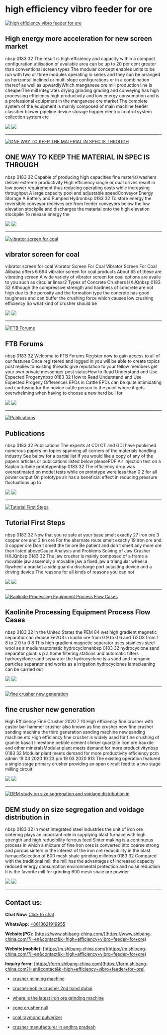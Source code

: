 # high efficiency vibro feeder for ore

<a href="https://swt.shibang-china.com/?l=en&img&k=high+efficiency+vibro+feeder+for+ore" target="_blank">![high efficiency vibro feeder for ore](http://static.shibang-china.com/all-800x300/272.jpg)</a>

## High energy more acceleration for new screen market
nbsp 0183 32 The result is high efficiency and capacity within a compact configuration utilisation of available area can be up to 20 per cent greater than conventional screen types The modular concept enables units to be run with two or three modules operating in series and they can be arranged as horizontal inclined or multi slope configurations or in a combination thereof as well as upwardlyWhich manganese ore mill production line is cheaperThe mill integrates drying grinding grading and conveying has high processing efficiency high productivity and low energy consumption and is a professional equipment in the manganese ore market The complete system of the equipment is mainly composed of main machine feeder classifier blower pipeline device storage hopper electric control system collection system etc


<a href="https://whatsapp.shibangsoft.com/WhatsApp.php" target="_blank" title="WhatsApp">![](http://static.shibang-china.com/icon/whatsapp.png)</a> <a href="https://swt.shibang-china.com/?l=en&icon&k=high+efficiency+vibro+feeder+for+ore" target="_blank">![](http://static.shibang-china.com/icon/chat-en.png)</a>

---

<a href="https://swt.shibang-china.com/?l=en&img&k=high+efficiency+vibro+feeder+for+ore" target="_blank">![ONE WAY TO KEEP THE MATERIAL IN SPEC IS THROUGH](http://static.shibang-china.com/all-800x300/667.jpg)</a>

## ONE WAY TO KEEP THE MATERIAL IN SPEC IS THROUGH
nbsp 0183 32 Capable of producing high capacities fine material washers deliver extreme productivity High efficiency single or dual drives result in low power requirement thus reducing operating costs while increasing throughput A large capacity pool and adjustable speedConveyor Energy Storage A Battery and Pumped Hydronbsp 0183 32 To store energy the reversible conveyor receives ore from feeder conveyors below the low elevation stockpile and discharges the material onto the high elevation stockpile To release energy the


<a href="https://whatsapp.shibangsoft.com/WhatsApp.php" target="_blank" title="WhatsApp">![](http://static.shibang-china.com/icon/whatsapp.png)</a> <a href="https://swt.shibang-china.com/?l=en&icon&k=high+efficiency+vibro+feeder+for+ore" target="_blank">![](http://static.shibang-china.com/icon/chat-en.png)</a>

---

<a href="https://swt.shibang-china.com/?l=en&img&k=high+efficiency+vibro+feeder+for+ore" target="_blank">![vibrator screen for coal](http://static.shibang-china.com/all-800x300/1155.jpg)</a>

## vibrator screen for coal
vibrator screen for coal Vibrator Screen For Coal Vibrator Screen For Coal Alibaba offers 6 694 vibrator screen for coal products About 65 of these are vibrating screen A wide variety of vibrator screen for coal options are availe to you such as circular linear2 Types of Concrete Crushers HXJQnbsp 0183 32 Although the compressive strength and hardness of concrete are not high due to the porosity and the formation type the concrete has good toughness and can buffer the crushing force which causes low crushing efficiency So what kind of crusher should be


<a href="https://whatsapp.shibangsoft.com/WhatsApp.php" target="_blank" title="WhatsApp">![](http://static.shibang-china.com/icon/whatsapp.png)</a> <a href="https://swt.shibang-china.com/?l=en&icon&k=high+efficiency+vibro+feeder+for+ore" target="_blank">![](http://static.shibang-china.com/icon/chat-en.png)</a>

---

<a href="https://swt.shibang-china.com/?l=en&img&k=high+efficiency+vibro+feeder+for+ore" target="_blank">![FTB Forums](http://static.shibang-china.com/all-800x300/1331.jpg)</a>

## FTB Forums
nbsp 0183 32 Welcome to FTB Forums Register now to gain access to all of our features Once registered and logged in you will be able to create topics post replies to existing threads give reputation to your fellow members get your own private messenger post statusHow to Read Understand and Use Expected Progenynbsp 0183 32 How to Read Understand and Use Expected Progeny Differences EPDs in Cattle EPDs can be quite intimidating and confusing for the novice cattle person to the point where it gets overwhelming when having to choose a new herd bull for


<a href="https://whatsapp.shibangsoft.com/WhatsApp.php" target="_blank" title="WhatsApp">![](http://static.shibang-china.com/icon/whatsapp.png)</a> <a href="https://swt.shibang-china.com/?l=en&icon&k=high+efficiency+vibro+feeder+for+ore" target="_blank">![](http://static.shibang-china.com/icon/chat-en.png)</a>

---

<a href="https://swt.shibang-china.com/?l=en&img&k=high+efficiency+vibro+feeder+for+ore" target="_blank">![Publications](http://static.shibang-china.com/all-800x300/596.jpg)</a>

## Publications
nbsp 0183 32 Publications The experts at CDI CT and GDI have published numerous papers on topics spanning all corners of the materials handling industry See below for a partial list If you would like a copy of any of the papers articles or publications listed below pleasePDF Air injection test on a Kaplan turbine prototypenbsp 0183 32 The efficiency drop was overestimated on model tests while on prototype were less than 0 2 for all power output On prototype air has a beneficial effect in reducing pressure fluctuations up to


<a href="https://whatsapp.shibangsoft.com/WhatsApp.php" target="_blank" title="WhatsApp">![](http://static.shibang-china.com/icon/whatsapp.png)</a> <a href="https://swt.shibang-china.com/?l=en&icon&k=high+efficiency+vibro+feeder+for+ore" target="_blank">![](http://static.shibang-china.com/icon/chat-en.png)</a>

---

<a href="https://swt.shibang-china.com/?l=en&img&k=high+efficiency+vibro+feeder+for+ore" target="_blank">![Tutorial First Steps](http://static.shibang-china.com/all-800x300/1178.jpg)</a>

## Tutorial First Steps
nbsp 0183 32 Now that you re safe at your base smelt exactly 27 iron ore 3 copper ore and 3 tin ore For the alternate route smelt exactly 19 iron ore and 3 copper ore Don t smelt the tin ore Be patient and don t smelt any more ore than listed aboveCause Analysis and Problems Solving of Jaw Crusher HXJQnbsp 0183 32 The jaw crusher is mainly composed of a frame a movable jaw assembly a movable jaw a fixed jaw a triangular wheel a flywheel a bracket a side guard a discharge port adjusting device and a driving device The reasons for all kinds of reasons you can not


<a href="https://whatsapp.shibangsoft.com/WhatsApp.php" target="_blank" title="WhatsApp">![](http://static.shibang-china.com/icon/whatsapp.png)</a> <a href="https://swt.shibang-china.com/?l=en&icon&k=high+efficiency+vibro+feeder+for+ore" target="_blank">![](http://static.shibang-china.com/icon/chat-en.png)</a>

---

<a href="https://swt.shibang-china.com/?l=en&img&k=high+efficiency+vibro+feeder+for+ore" target="_blank">![Kaolinite Processing Equipment Process Flow Cases](http://static.shibang-china.com/all-800x300/647.jpg)</a>

## Kaolinite Processing Equipment Process Flow Cases
nbsp 0183 32 In the United States the PEM 84 wet high gradient magnetic separator can reduce Fe2O3 in kaolin ore from 0 9 to 0 6 and Ti2O3 from 1 8 to 2 0 to 0 8 This high gradient magnetic separator uses stainless steel wool as a mediumautomatic hydrocyclonenbsp 0183 32 hydrocyclone sand separator giunti s p a home filtering stations and automatic filters hydrocyclone sand separator the hydrocyclone is a sand and inorganic particles separator and works as a irrigation hydrocyclones lamacleaning can be carried out


<a href="https://whatsapp.shibangsoft.com/WhatsApp.php" target="_blank" title="WhatsApp">![](http://static.shibang-china.com/icon/whatsapp.png)</a> <a href="https://swt.shibang-china.com/?l=en&icon&k=high+efficiency+vibro+feeder+for+ore" target="_blank">![](http://static.shibang-china.com/icon/chat-en.png)</a>

---

<a href="https://swt.shibang-china.com/?l=en&img&k=high+efficiency+vibro+feeder+for+ore" target="_blank">![fine crusher new generation](http://static.shibang-china.com/all-800x300/544.jpg)</a>

## fine crusher new generation
High Efficiency Fine Crusher 2020 7 10 High efficiency fine crusher with castor bar hammer crusher also known as fine crusher new fine crusher sanding machine the third generation sanding machine new sanding machine etc High efficiency fine crusher is widely used for fine crushing of granite basalt limestone pebble cement clinker quartzite iron ore bauxite and other mineralsModular plant meets demand for more productivitynbsp 0183 32 Modular plant meets demand for more productivity efficiency pcm admin 19 03 2020 10 23 pm 19 03 2020 813 The existing operation featured a single stage primary crusher providing an open circuit feed to a two stage milling circuit


<a href="https://whatsapp.shibangsoft.com/WhatsApp.php" target="_blank" title="WhatsApp">![](http://static.shibang-china.com/icon/whatsapp.png)</a> <a href="https://swt.shibang-china.com/?l=en&icon&k=high+efficiency+vibro+feeder+for+ore" target="_blank">![](http://static.shibang-china.com/icon/chat-en.png)</a>

---

<a href="https://swt.shibang-china.com/?l=en&img&k=high+efficiency+vibro+feeder+for+ore" target="_blank">![DEM study on size segregation and voidage distribution in](http://static.shibang-china.com/all-800x300/179.jpg)</a>

## DEM study on size segregation and voidage distribution in
nbsp 0183 32 In most integrated steel industries the unit of iron ore sintering plays an important role in supplying blast furnace with high strength and high reducibility ferrous feed Sinter making is a continuous process in which a mixture of fine iron ores is converted into coarse strong and porous sinters in the interest of the iron ore reducibility in the blast furnaceSelection of 600 mesh shale grinding millnbsp 0183 32 Compared with the traditional mill the mill has the advantages of increased capacity reduced energy consumption environmental protection and noise reduction It is the favorite mill for grinding 600 mesh shale ore powder


<a href="https://whatsapp.shibangsoft.com/WhatsApp.php" target="_blank" title="WhatsApp">![](http://static.shibang-china.com/icon/whatsapp.png)</a> <a href="https://swt.shibang-china.com/?l=en&icon&k=high+efficiency+vibro+feeder+for+ore" target="_blank">![](http://static.shibang-china.com/icon/chat-en.png)</a>

---
## Contact us:

**Chat Now:** [Click to chat](https://swt.shibang-china.com?l=en&contact&k=high+efficiency+vibro+feeder+for+ore)

**WhatsApp:**  [+8613621919955](https://whatsapp.shibangsoft.com/WhatsApp.php)

**Website(PC):** [https://www.shibang-china.com/](https://www.shibang-china.com/?l=en&contact&k=high+efficiency+vibro+feeder+for+ore)

**Website(mobile):** [https://m.shibang-china.com/](https://m.shibang-china.com/?l=en&contact&k=high+efficiency+vibro+feeder+for+ore)

**Inquiry form:** [https://form.shibang-china.com](https://form.shibang-china.com?l=en&contact&k=high+efficiency+vibro+feeder+for+ore)

* [crusher minning machine](../170/crusher%20minning%20machine.md)

* [crushermobile crusher 2nd hand dubai](../169/crushermobile%20crusher%202nd%20hand%20dubai.md)

* [where is the latest iron ore grinding machine](../165/where%20is%20the%20latest%20iron%20ore%20grinding%20machine.md)

* [cone crusher null](../166/cone%20crusher%20null.md)

* [coal raymond pulverizer](../161/coal%20raymond%20pulverizer.md)

* [crusher manufacturer in andhra pradesh](../168/crusher%20manufacturer%20in%20andhra%20pradesh.md)